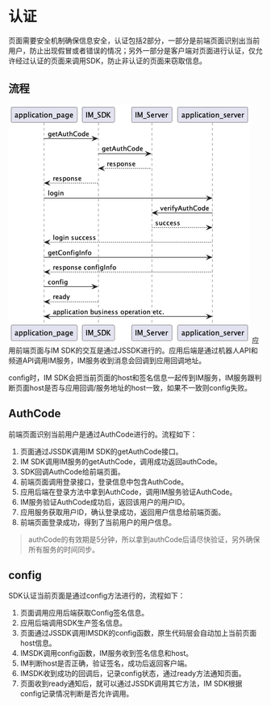 # 认证
页面需要安全机制确保信息安全，认证包括2部分，一部分是前端页面识别出当前用户，防止出现假冒或者错误的情况；另外一部分是客户端对页面进行认证，仅允许经过认证的页面来调用SDK，防止非认证的页面来窃取信息。

## 流程
![应用流程](./asserts/application_flow.png)
应用前端页面与IM SDK的交互是通过JSSDK进行的。应用后端是通过机器人API和频道API调用IM服务，IM服务收到消息会回调到应用回调地址。

config时，IM SDK会把当前页面的host和签名信息一起传到IM服务，IM服务跟判断页面host是否与应用回调/服务地址的host一致，如果不一致则config失败。

## AuthCode
前端页面识别当前用户是通过AuthCode进行的。流程如下：
1. 页面通过JSSDK调用IM SDK的getAuthCode接口。
2. IM SDK调用IM服务的getAuthCode，调用成功返回authCode。
3. SDK回调AuthCode给前端页面。
4. 前端页面调用登录接口，登录信息中包含AuthCode。
5. 应用后端在登录方法中拿到AuthCode，调用IM服务验证AuthCode。
6. IM服务验证AuthCode成功后，返回该用户的用户ID。
7. 应用服务获取用户ID，确认登录成功，返回用户信息给前端页面。
8. 前端页面登录成功，得到了当前用户的用户信息。
> authCode的有效期是5分钟，所以拿到authCode后请尽快验证，另外确保所有服务的时间同步。

## config
SDK认证当前页面是通过config方法进行的，流程如下：
1. 页面调用应用后端获取Config签名信息。
2. 应用后端调用SDK生产签名信息。
3. 页面通过JSSDK调用IMSDK的config函数，原生代码层会自动加上当前页面host信息。
4. IMSDK调用config函数，IM服务收到签名信息和host。
5. IM判断host是否正确，验证签名，成功后返回客户端。
6. IMSDK收到成功的回调后，记录config状态，通过ready方法通知页面。
7. 页面收到ready通知后，就可以通过JSSDK调用其它方法，IM SDK根据config记录情况判断是否允许调用。
